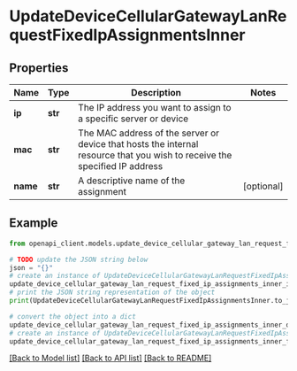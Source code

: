 # UpdateDeviceCellularGatewayLanRequestFixedIpAssignmentsInner


## Properties

Name | Type | Description | Notes
------------ | ------------- | ------------- | -------------
**ip** | **str** | The IP address you want to assign to a specific server or device | 
**mac** | **str** | The MAC address of the server or device that hosts the internal resource that you wish to receive the specified IP address | 
**name** | **str** | A descriptive name of the assignment | [optional] 

## Example

```python
from openapi_client.models.update_device_cellular_gateway_lan_request_fixed_ip_assignments_inner import UpdateDeviceCellularGatewayLanRequestFixedIpAssignmentsInner

# TODO update the JSON string below
json = "{}"
# create an instance of UpdateDeviceCellularGatewayLanRequestFixedIpAssignmentsInner from a JSON string
update_device_cellular_gateway_lan_request_fixed_ip_assignments_inner_instance = UpdateDeviceCellularGatewayLanRequestFixedIpAssignmentsInner.from_json(json)
# print the JSON string representation of the object
print(UpdateDeviceCellularGatewayLanRequestFixedIpAssignmentsInner.to_json())

# convert the object into a dict
update_device_cellular_gateway_lan_request_fixed_ip_assignments_inner_dict = update_device_cellular_gateway_lan_request_fixed_ip_assignments_inner_instance.to_dict()
# create an instance of UpdateDeviceCellularGatewayLanRequestFixedIpAssignmentsInner from a dict
update_device_cellular_gateway_lan_request_fixed_ip_assignments_inner_from_dict = UpdateDeviceCellularGatewayLanRequestFixedIpAssignmentsInner.from_dict(update_device_cellular_gateway_lan_request_fixed_ip_assignments_inner_dict)
```
[[Back to Model list]](../README.md#documentation-for-models) [[Back to API list]](../README.md#documentation-for-api-endpoints) [[Back to README]](../README.md)


